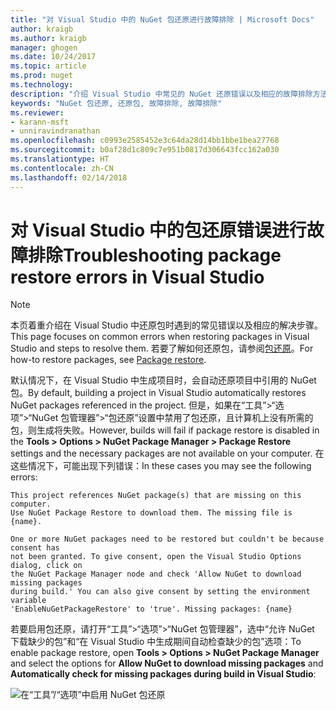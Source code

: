 ```yaml
---
title: "对 Visual Studio 中的 NuGet 包还原进行故障排除 | Microsoft Docs"
author: kraigb
ms.author: kraigb
manager: ghogen
ms.date: 10/24/2017
ms.topic: article
ms.prod: nuget
ms.technology: 
description: "介绍 Visual Studio 中常见的 NuGet 还原错误以及相应的故障排除方法。"
keywords: "NuGet 包还原, 还原包, 故障排除, 故障排除"
ms.reviewer:
- karann-msft
- unniravindranathan
ms.openlocfilehash: c0993e2585452e3c64da28d14bb1bbe1bea27768
ms.sourcegitcommit: b0af28d1c809c7e951b0817d306643fcc162a030
ms.translationtype: HT
ms.contentlocale: zh-CN
ms.lasthandoff: 02/14/2018
---
```

# <a name="troubleshooting-package-restore-errors-in-visual-studio"></a><span data-ttu-id="84e78-104">对 Visual Studio 中的包还原错误进行故障排除</span><span class="sxs-lookup"><span data-stu-id="84e78-104">Troubleshooting package restore errors in Visual Studio</span></span>

> [!Note]
> <span data-ttu-id="84e78-105">本页着重介绍在 Visual Studio 中还原包时遇到的常见错误以及相应的解决步骤。</span><span class="sxs-lookup"><span data-stu-id="84e78-105">This page focuses on common errors when restoring packages in Visual Studio and steps to resolve them.</span></span> <span data-ttu-id="84e78-106">若要了解如何还原包，请参阅[包还原](../consume-packages/package-restore.md#enabling-and-disabling-package-restore)。</span><span class="sxs-lookup"><span data-stu-id="84e78-106">For how-to restore packages, see [Package restore](../consume-packages/package-restore.md#enabling-and-disabling-package-restore).</span></span>

<span data-ttu-id="84e78-107">默认情况下，在 Visual Studio 中生成项目时，会自动还原项目中引用的 NuGet 包。</span><span class="sxs-lookup"><span data-stu-id="84e78-107">By default, building a project in Visual Studio automatically restores NuGet packages referenced in the project.</span></span> <span data-ttu-id="84e78-108">但是，如果在“工具”>“选项”>“NuGet 包管理器”>“包还原”设置中禁用了包还原，且计算机上没有所需的包，则生成将失败。</span><span class="sxs-lookup"><span data-stu-id="84e78-108">However, builds will fail if package restore is disabled in the **Tools > Options > NuGet Package Manager > Package Restore** settings and the necessary packages are not available on your computer.</span></span> <span data-ttu-id="84e78-109">在这些情况下，可能出现下列错误：</span><span class="sxs-lookup"><span data-stu-id="84e78-109">In these cases you may see the following errors:</span></span>

```output
This project references NuGet package(s) that are missing on this computer.
Use NuGet Package Restore to download them. The missing file is {name}.
```

```output
One or more NuGet packages need to be restored but couldn't be because consent has
not been granted. To give consent, open the Visual Studio Options dialog, click on
the NuGet Package Manager node and check 'Allow NuGet to download missing packages
during build.' You can also give consent by setting the environment variable
'EnableNuGetPackageRestore' to 'true'. Missing packages: {name} 
```

<span data-ttu-id="84e78-110">若要启用包还原，请打开“工具”>“选项”>“NuGet 包管理器”，选中“允许 NuGet 下载缺少的包”和“在 Visual Studio 中生成期间自动检查缺少的包”选项：</span><span class="sxs-lookup"><span data-stu-id="84e78-110">To enable package restore, open **Tools > Options > NuGet Package Manager** and select the options for **Allow NuGet to download missing packages** and **Automatically check for missing packages during build in Visual Studio**:</span></span>

![在“工具”/“选项”中启用 NuGet 包还原](../consume-packages/media/restore-01-autorestoreoptions.png)
